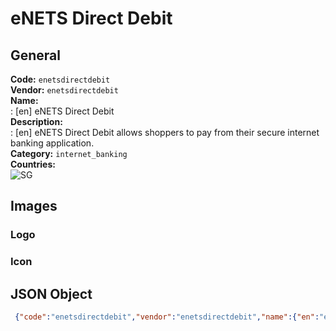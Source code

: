 # eNETS Direct Debit 
## General 
**Code:** `enetsdirectdebit`  
**Vendor:** `enetsdirectdebit`  
**Name:**  
:	[en] eNETS Direct Debit  
**Description:**  
: [en] eNETS Direct Debit allows shoppers to pay from their secure internet banking application.  
**Category:** `internet_banking`  
**Countries:**  
![SG](https://cdnjs.cloudflare.com/ajax/libs/flag-icon-css/3.3.0/flags/4x3/SG.svg#w24)  
 
## Images 
### Logo 
### Icon 
## JSON Object 
```json
 {"code":"enetsdirectdebit","vendor":"enetsdirectdebit","name":{"en":"eNETS Direct Debit"},"description":{"en":"eNETS Direct Debit allows shoppers to pay from their secure internet banking application."},"countries":["SG"],"category":"internet_banking"}```  
